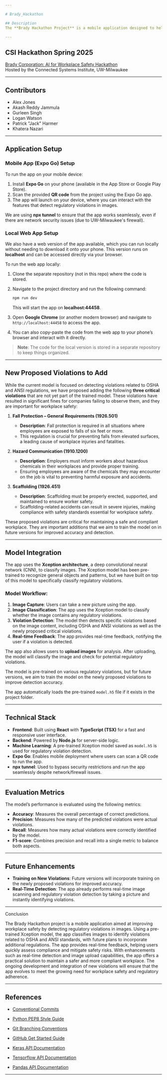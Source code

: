 ```yaml
---

# Brady_Hackathon

## Description
The **Brady Hackathon Project** is a mobile application designed to help create a safer workplace for customers by spotting potential regulatory violations in images. The app leverages deep learning models to detect violations related to OSHA and ANSI regulations and provides real-time feedback to users. With a focus on improving workplace safety, this app aims to reduce accidents and ensure compliance with industry standards.

---
```


## CSI Hackathon Spring 2025
[Brady Corporation: AI for Workplace Safety Hackathon](https://uwm.edu/csi/workforce-innovation/csi-spring-2025-hackathon/)  
Hosted by the Connected Systems Institute, UW-Milwaukee

---

## Contributors
- Alex Jones
- Akash Reddy Jammula
- Gurleen Singh
- Logan Watson
- Patrick "Jack" Harmer
- Khatera Nazari

---

## Application Setup

### **Mobile App (Expo Go) Setup**

To run the app on your mobile device:

1. Install **Expo Go** on your phone (available in the App Store or Google Play Store).
2. Scan the provided **QR code** from the project using the Expo Go app.
3. The app will launch on your device, where you can interact with the features that detect regulatory violations in images.

We are using **npx tunnel** to ensure that the app works seamlessly, even if there are network security issues (due to UW-Milwaukee's firewall).

### **Local Web App Setup**

We also have a web version of the app available, which you can run locally without needing to download it onto your phone. This version runs on **localhost** and can be accessed directly via your browser.

To run the web app locally:

1. Clone the separate repository (not in this repo) where the code is stored.
2. Navigate to the project directory and run the following command:
   ```bash
   npm run dev
   ```
   This will start the app on **localhost:44458**.

3. Open **Google Chrome** (or another modern browser) and navigate to `http://localhost:44458` to access the app.
4. You can also copy-paste the code from the web app to your phone’s browser and interact with it directly.

> **Note**: The code for the local version is stored in a separate repository to keep things organized.

---

## New Proposed Violations to Add

While the current model is focused on detecting violations related to OSHA and ANSI regulations, we have proposed adding the following **three critical violations** that are not yet part of the trained model. These violations have resulted in significant fines for companies failing to observe them, and they are important for workplace safety:

1. **Fall Protection – General Requirements (1926.501)**  
   - **Description**: Fall protection is required in all situations where employees are exposed to falls of six feet or more.  
   - This regulation is crucial for preventing falls from elevated surfaces, a leading cause of workplace injuries and fatalities.

2. **Hazard Communication (1910.1200)**  
   - **Description**: Employers must inform workers about hazardous chemicals in their workplaces and provide proper training.  
   - Ensuring employees are aware of the chemicals they may encounter on the job is vital to preventing harmful exposure and accidents.

3. **Scaffolding (1926.451)**  
   - **Description**: Scaffolding must be properly erected, supported, and maintained to ensure worker safety.  
   - Scaffolding-related accidents can result in severe injuries, making compliance with safety standards essential for workplace safety.

These proposed violations are critical for maintaining a safe and compliant workplace. They are important additions that we aim to train the model on in future versions for improved accuracy and detection.

---

## Model Integration

The app uses the **Xception architecture**, a deep convolutional neural network (CNN), to classify images. The Xception model has been pre-trained to recognize general objects and patterns, but we have built on top of this model to specifically classify regulatory violations.

### Model Workflow:

1. **Image Capture**: Users can take a new picture using the app.
2. **Image Classification**: The app uses the Xception model to classify whether the image contains any regulatory violations.
3. **Violation Detection**: The model then detects specific violations based on the image content, including OSHA and ANSI violations as well as the newly proposed critical violations.
4. **Real-time Feedback**: The app provides real-time feedback, notifying the user if a violation is detected.

The app also allows users to **upload images** for analysis. After uploading, the model will classify the image and check for potential regulatory violations.

The model is pre-trained on various regulatory violations, but for future versions, we aim to train the model on the newly proposed violations to improve detection accuracy.

The app automatically loads the pre-trained `model.h5` file if it exists in the project folder.

---

## Technical Stack

- **Frontend**: Built using **React** with **TypeScript (TSX)** for a fast and responsive user interface.
- **Backend**: Powered by **Node.js** for server-side logic.
- **Machine Learning**: A pre-trained Xception model saved as `model.h5` is used for regulatory violation detection.
- **Expo Go**: Enables mobile deployment where users can scan a QR code to run the app.
- **npx tunnel**: Used to bypass security restrictions and run the app seamlessly despite network/firewall issues.

---

## Evaluation Metrics

The model’s performance is evaluated using the following metrics:

- **Accuracy**: Measures the overall percentage of correct predictions.
- **Precision**: Measures how many of the predicted violations were actual violations.
- **Recall**: Measures how many actual violations were correctly identified by the model.
- **F1-score**: Combines precision and recall into a single metric to balance both aspects.

---

## Future Enhancements

- **Training on New Violations**: Future versions will incorporate training on the newly proposed violations for improved accuracy.
- **Real-Time Detection**: The app already performs real-time image scanning and regulatory violation detection by taking a picture and instantly identifying violations.

---

Conclusion

The Brady Hackathon project is a mobile application aimed at improving workplace safety by detecting regulatory violations in images. Using a pre-trained Xception model, the app classifies images to identify violations related to OSHA and ANSI standards, with future plans to incorporate additional regulations. The app provides real-time feedback, helping users quickly assess compliance and mitigate safety risks. With enhancements such as real-time detection and image upload capabilities, the app offers a practical solution to maintain a safer and more compliant workplace. The ongoing development and integration of new violations will ensure that the app evolves to meet the growing need for workplace safety and regulatory adherence.

---

## References

- [Conventional Commits](https://www.conventionalcommits.org/en/v1.0.0/)
- [Python PEP8 Style Guide](https://peps.python.org/pep-0008/)
- [Git Branching Conventions](https://graphite.dev/guides/git-branch-naming-conventions)
    
- [GitHub Get Started Guide](https://docs.github.com/en/get-started)
- [Keras API Documentation](https://keras.io/2.17/api/)
- [Tensorflow API Documentation](https://www.tensorflow.org/api_docs/python/tf)
- [Pandas API Documentation](https://pandas.pydata.org/pandas-docs/version/1.3.4/user_guide/index.html)

---
